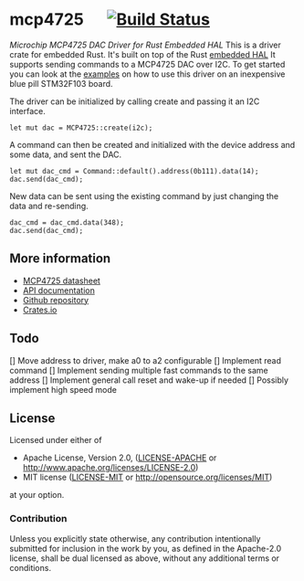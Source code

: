 # mcp4725 &emsp; [![Build Status](https://travis-ci.com/mendelt/mcp4725.svg?branch=master)](https://travis-ci.org/mendelt/mcp4725)

*Microchip MCP4725 DAC Driver for Rust Embedded HAL*
This is a driver crate for embedded Rust. It's built on top of the Rust
[embedded HAL](https://github.com/rust-embedded/embedded-hal)
It supports sending commands to a MCP4725 DAC over I2C.
To get started you can look at the
[examples](https://github.com/mendelt/mcp4725/tree/master/examples)
on how to use this driver on an inexpensive blue pill STM32F103 board.

The driver can be initialized by calling create and passing it an I2C interface.
```rust, ignore
let mut dac = MCP4725::create(i2c);
```

A command can then be created and initialized with the device address and some data, and sent
the DAC.
```rust, ignore
let mut dac_cmd = Command::default().address(0b111).data(14);
dac.send(dac_cmd);
```

New data can be sent using the existing command by just changing the data and re-sending.
```rust, ignore
dac_cmd = dac_cmd.data(348);
dac.send(dac_cmd);
```

## More information
- [MCP4725 datasheet](http://ww1.microchip.com/downloads/en/DeviceDoc/22039d.pdf)
- [API documentation](https://docs.rs/mcp4725/)
- [Github repository](https://github.com/mendelt/mcp4725)
- [Crates.io](https://crates.io/crates/mcp4725)

## Todo
[] Move address to driver, make a0 to a2 configurable
[] Implement read command
[] Implement sending multiple fast commands to the same address
[] Implement general call reset and wake-up if needed
[] Possibly implement high speed mode

## License

Licensed under either of

 * Apache License, Version 2.0, ([LICENSE-APACHE](LICENSE-APACHE) or http://www.apache.org/licenses/LICENSE-2.0)
 * MIT license ([LICENSE-MIT](LICENSE-MIT) or http://opensource.org/licenses/MIT)

at your option.

### Contribution

Unless you explicitly state otherwise, any contribution intentionally submitted
for inclusion in the work by you, as defined in the Apache-2.0 license, shall be dual licensed as above, without any
additional terms or conditions.
